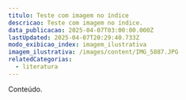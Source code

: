 ```yaml
---
titulo: Teste com imagem no índice
descricao: Teste com imagem no índice.
data_publicacao: 2025-04-07T03:00:00.000Z
lastUpdated: 2025-04-07T20:29:40.733Z
modo_exibicao_index: imagem_ilustrativa
imagem_ilustrativa: /images/content/IMG_5887.JPG
relatedCategorias:
  - literatura
---
```


Conteúdo.
